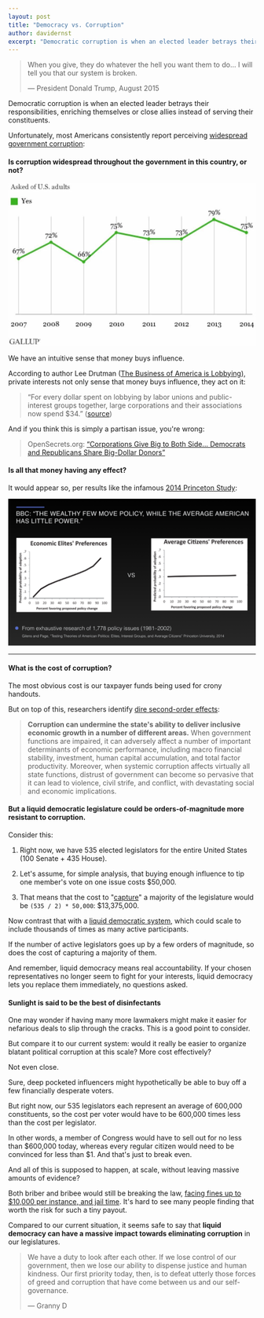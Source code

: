 ```yaml
---
layout: post
title: "Democracy vs. Corruption"
author: davidernst
excerpt: "Democratic corruption is when an elected leader betrays their responsibilities to their voters, enriching themselves or close allies instead. Unfortunately, most Americans consistently report seeing widespread government corruption..."
---
```


> When you give, they do whatever the hell you want them to do... I will tell you that our system is broken.
>
> — President Donald Trump, August 2015

Democratic corruption is when an elected leader betrays their responsibilities, enriching themselves or close allies instead of serving their constituents.

Unfortunately, most Americans consistently report perceiving [widespread government corruption](http://www.gallup.com/poll/185759/widespread-government-corruption.aspx):

#### Is corruption widespread throughout the government in this country, or not?

![](/assets/article_images/2017-08-27-democracy-vs-corruption/gallup-is-corruption-widespread.jpg)

We have an intuitive sense that money buys influence.

According to author Lee Drutman ([The Business of America is Lobbying](http://www.oxfordscholarship.com/view/10.1093/acprof:oso/9780190215514.001.0001/acprof-9780190215514)), private interests not only sense that money buys influence, they act on it:

> “For every dollar spent on lobbying by labor unions and public-interest groups together, large corporations and their associations now spend $34.” ([source](https://www.theatlantic.com/business/archive/2015/04/how-corporate-lobbyists-conquered-american-democracy/390822/))

And if you think this is simply a partisan issue, you're wrong:

> OpenSecrets.org: [“Corporations Give Big to Both Side... Democrats and Republicans Share Big-Dollar Donors”](https://www.opensecrets.org/news/2010/11/democrats-and-republicans-sharing-b/)

#### Is all that money having any effect?

It would appear so, per results like the infamous [2014 Princeton Study](http://www.bbc.com/news/blogs-echochambers-27074746):

[![](/assets/article_images/2017-08-27-democracy-vs-corruption/Princeton-Study.png)](/assets/article_images/2017-08-27-democracy-vs-corruption/Princeton-Study.png)

------------

#### What is the cost of corruption?

The most obvious cost is our taxpayer funds being used for crony handouts.

But on top of this, researchers identify [dire second-order effects](http://www.imf.org/external/pubs/ft/sdn/2016/sdn1605.pdf):

> **Corruption can undermine the state's ability to deliver inclusive economic growth in a
number of different areas.** When government functions are impaired, it can adversely affect a
number of important determinants of economic performance, including macro financial stability,
investment, human capital accumulation, and total factor productivity. Moreover, when systemic
corruption affects virtually all state functions, distrust of government can become so pervasive that it
can lead to violence, civil strife, and conflict, with devastating social and economic implications.

#### But a liquid democratic legislature could be orders-of-magnitude more resistant to corruption.

Consider this:

1. Right now, we have 535 elected legislators for the entire United States (100 Senate + 435 House).

1. Let's assume, for simple analysis, that buying enough influence to tip one member's vote on one issue costs $50,000.

1. That means that the cost to "[capture](https://en.wikipedia.org/wiki/Regulatory_capture)" a majority of the legislature would be `(535 / 2) * 50,000`: $13,375,000.

Now contrast that with a [liquid democratic system](/2016/09/21/what-is-liquid-democracy/), which could scale to include thousands of times as many active participants.

If the number of active legislators goes up by a few orders of magnitude, so does the cost of capturing a majority of them.

And remember, liquid democracy means real accountability. If your chosen representatives no longer seem to fight for your interests, liquid democracy lets you replace them immediately, no questions asked.

#### Sunlight is said to be the best of disinfectants

One may wonder if having many more lawmakers might make it easier for nefarious deals to slip through the cracks. This is a good point to consider.

But compare it to our current system: would it really be easier to organize blatant political corruption at this scale? More cost effectively?

Not even close.

Sure, deep pocketed influencers might hypothetically be able to buy off a few financially desperate voters.

But right now, our 535 legislators each represent an average of 600,000 constituents, so the cost per voter would have to be 600,000 times less than the cost per legislator.

In other words, a member of Congress would have to sell out for no less than $600,000 today, whereas every regular citizen would need to be convinced for less than $1. And that's just to break even.

And all of this is supposed to happen, at scale, without leaving massive amounts of evidence?

Both briber and bribee would still be breaking the law, [facing fines up to $10,000 per instance, and jail time](https://www.law.cornell.edu/uscode/text/18/597). It's hard to see many people finding that worth the risk for such a tiny payout.

Compared to our current situation, it seems safe to say that **liquid democracy can have a massive impact towards eliminating corruption** in our legislatures.

> We have a duty to look after each other. If we lose control of our government, then we lose our ability to dispense justice and human kindness. Our first priority today, then, is to defeat utterly those forces of greed and corruption that have come between us and our self-governance.
>
> — Granny D
